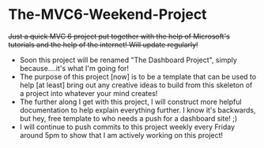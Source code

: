 # The-MVC6-Weekend-Project
~~Just a quick MVC 6 project put together with the help of Microsoft's tutorials and the help of the internet! Will update regularly!~~
* Soon this project will be renamed "The Dashboard Project", simply because....it's what I'm going for!
* The purpose of this project [now] is to be a template that can be used to help [at least] bring out any creative ideas to build from this skeleton of a project into whatever your mind creates!
* The further along I get with this project, I will construct more helpful documentation to help explain everything further. I know it's backwards, but hey, free template to who needs a push for a dashboard site! ;)
* I will continue to push commits to this project weekly every Friday around 5pm to show that I am actively working on this project!
